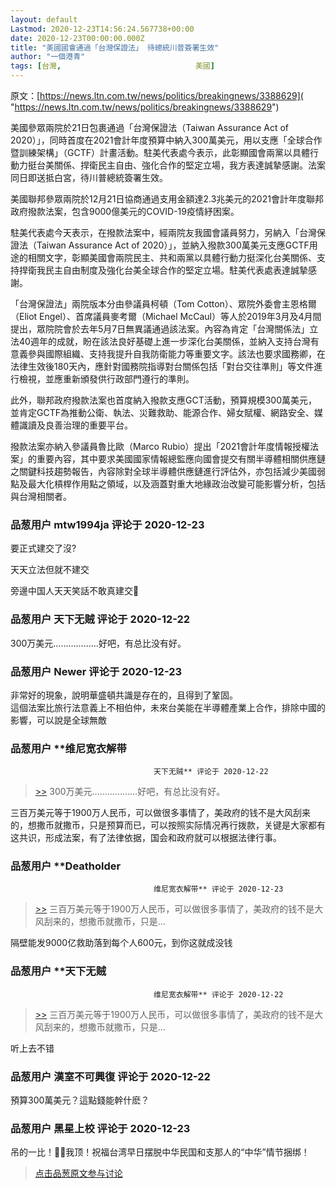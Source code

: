 ```yaml
---
layout: default
Lastmod: 2020-12-23T14:56:24.567738+00:00
date: 2020-12-23T00:00:00.000Z
title: "美國國會通過「台灣保證法」 待總統川普簽署生效"
author: "一個港青"
tags: [台灣,								美國]
---
```


原文：[https://news.ltn.com.tw/news/politics/breakingnews/3388629]( "https://news.ltn.com.tw/news/politics/breakingnews/3388629")  
  
美國參眾兩院於21日包裹通過「台灣保證法（Taiwan Assurance Act of 2020）」，同時首度在2021會計年度預算中納入300萬美元，用以支應「全球合作暨訓練架構」（GCTF）計畫活動。駐美代表處今表示，此彰顯國會兩黨以具體行動力挺台美關係、捍衛民主自由、強化合作的堅定立場，我方表達誠摯感謝。法案同日即送抵白宮，待川普總統簽署生效。  
  
美國聯邦參眾兩院於12月21日協商通過支用金額達2.3兆美元的2021會計年度聯邦政府撥款法案，包含9000億美元的COVID-19疫情紓困案。  
  
駐美代表處今天表示，在撥款法案中，經兩院友我國會議員努力，另納入「台灣保證法（Taiwan Assurance Act of 2020）」，並納入撥款300萬美元支應GCTF用途的相關文字，彰顯美國會兩院民主、共和兩黨以具體行動力挺深化台美關係、支持捍衛我民主自由制度及強化台美全球合作的堅定立場。駐美代表處表達誠摯感謝。  
  
「台灣保證法」兩院版本分由參議員柯頓（Tom Cotton）、眾院外委會主恩格爾（Eliot Engel）、首席議員麥考爾（Michael McCaul）等人於2019年3月及4月間提出，眾院院會於去年5月7日無異議通過該法案。內容為肯定「台灣關係法」立法40週年的成就，盼在該法良好基礎上進一步深化台美關係，並納入支持台灣有意義參與國際組織、支持我提升自我防衛能力等重要文字。該法也要求國務卿，在法律生效後180天內，應針對國務院指導對台關係包括「對台交往準則」等文件進行檢視，並應重新頒發供行政部門遵行的準則。  
  
此外，聯邦政府撥款法案也首度納入撥款支應GCT活動，預算規模300萬美元，並肯定GCTF為推動公衛、執法、災難救助、能源合作、婦女賦權、網路安全、媒體識讀及良善治理的重要平台。  
  
撥款法案亦納入參議員魯比歐（Marco Rubio）提出「2021會計年度情報授權法案」的重要內容，其中要求美國國家情報總監應向國會提交有關半導體相關供應鏈之關鍵科技趨勢報告，內容除對全球半導體供應鏈進行評估外，亦包括減少美國弱點及最大化槓桿作用點之領域，以及涵蓋對重大地緣政治改變可能影響分析，包括與台灣相關者。

            
### 品葱用户 **mtw1994ja** 评论于 2020-12-23
        
要正式建交了沒?  
  
天天立法但就不建交  
  
  
旁邊中国人天天笑話不敢真建交🤔
        


            
### 品葱用户 **天下无贼** 评论于 2020-12-22
        
300万美元………………好吧，有总比没有好。
        


            
### 品葱用户 **Newer** 评论于 2020-12-23
        
非常好的現象，說明華盛頓共識是存在的，且得到了鞏固。  
這個法案比旅行法意義上不相伯仲，未來台美能在半導體產業上合作，排除中國的影響，可以說是全球無敵
        


            
### 品葱用户 **维尼宽衣解带				
									天下无贼** 评论于 2020-12-22
        
> [\>>]( "/article/item_id-569110#") 300万美元………………好吧，有总比没有好。

  
三百万美元等于1900万人民币，可以做很多事情了，美政府的钱不是大风刮来的，想撒币就撒币，只是预算而已，可以按照实际情况再行拨款，关键是大家都有这共识，形成法案，有了法律依据，国会和政府就可以根据法律行事。
        


            
### 品葱用户 **Deatholder				
									维尼宽衣解带** 评论于 2020-12-23
        
> [\>>]( "/article/item_id-569114#") 三百万美元等于1900万人民币，可以做很多事情了，美政府的钱不是大风刮来的，想撒币就撒币，只是...

  
隔壁能发9000亿救助落到每个人600元，到你这就成没钱
        


            
### 品葱用户 **天下无贼				
									维尼宽衣解带** 评论于 2020-12-22
        
> [\>>]( "/article/item_id-569114#") 三百万美元等于1900万人民币，可以做很多事情了，美政府的钱不是大风刮来的，想撒币就撒币，只是...

  
  
听上去不错
        


            
### 品葱用户 **漢室不可興復** 评论于 2020-12-22
        
預算300萬美元？這點錢能幹什麽？
        


            
### 品葱用户 **黑星上校** 评论于 2020-12-23
        
吊的一比！👍🏻我顶！祝福台湾早日摆脱中华民国和支那人的“中华”情节捆绑！
        






> [点击品葱原文参与讨论](https://pincong.rocks/article/27720)

